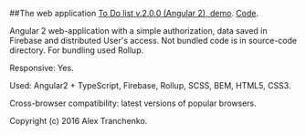 ##The web application [To Do list v.2.0.0 (Angular 2), demo]( https://sash-ua.github.io/todo-A2-v2.0.0 ). [Code]( https://github.com/sash-ua/sash-ua.github.io/tree/master/todo-A2-v2.0.0 ).
 
Angular 2 web-application with a simple authorization, data saved in Firebase and distributed User's access. Not bundled code is in source-code directory. For bundling used Rollup.

Responsive: Yes.

Used:  Angular2 + TypeScript, Firebase, Rollup, SCSS, BEM, HTML5, CSS3. 

Cross-browser compatibility: latest versions of popular browsers.


Copyright (c) 2016 Alex Tranchenko.

